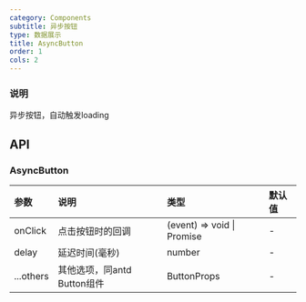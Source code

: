 ```yaml
---
category: Components
subtitle: 异步按钮
type: 数据展示
title: AsyncButton
order: 1
cols: 2
---
```

### 说明

异步按钮，自动触发loading

## API

### AsyncButton

| 参数 | 说明 | 类型 | 默认值 |
| :--- | :--- | :--- | :--- |
| onClick |  点击按钮时的回调 | (event) => void \| Promise | - |
| delay | 延迟时间(毫秒) | number | - |
| ...others | 其他选项，同antd Button组件  | ButtonProps | - |
